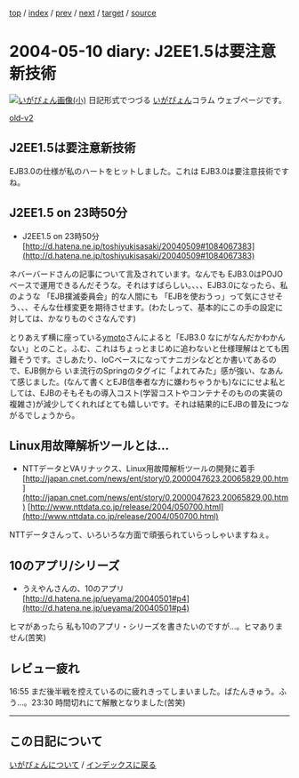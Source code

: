 [top](https://igapyon.github.io/diary/) 
 / [index](https://igapyon.github.io/diary/2004/index.html) 
 / [prev](https://igapyon.github.io/diary/2004/ig040511.html) 
 / [next](https://igapyon.github.io/diary/2004/ig040509.html) 
 / [target](https://igapyon.github.io/diary/2004/ig040510.html) 
 / [source](https://github.com/igapyon/diary/blob/gh-pages/2004/ig040510.html.src.md) 

2004-05-10 diary: J2EE1.5は要注意新技術
=====================================================================================================
[![いがぴょん画像(小)](https://igapyon.github.io/diary/images/iga200306s.jpg "いがぴょん")](https://igapyon.github.io/diary/memo/memoigapyon.html) 日記形式でつづる [いがぴょん](https://igapyon.github.io/diary/memo/memoigapyon.html)コラム ウェブページです。

[old-v2](ig040510-orig.html)

## J2EE1.5は要注意新技術

EJB3.0の仕様が私のハートをヒットしました。これは EJB3.0は要注意技術ですね。


## J2EE1.5 on 23時50分

* J2EE1.5 on 23時50分
  [http://d.hatena.ne.jp/toshiyukisasaki/20040509#1084067383](http://d.hatena.ne.jp/toshiyukisasaki/20040509#1084067383)

ネバーバードさんの記事について言及されています。なんでも EJB3.0はPOJOベースで運用できるんだそうな。それはすばらしい。、、、EJB3.0になったら、私のような 「EJB撲滅委員会」的な人間にも 「EJBを使おうっ」って気にさせそう、、、そんな仕様変更を期待させます。(わたしって、基本的にこの手の設定に対しては、かなりものぐさなんです)

とりあえず横に座っている[ymoto](http://d.hatena.ne.jp/ymoto/)さんによると「EJB3.0 なにがなんだかわかんない」とのこと。ふむ、これはちょっとまじめに追わないと仕様理解はとても困難そうです。さしあたり、IoCベースになってナニガシなどとか書いてあるので、EJB側から いま流行のSpringのタグイに「よれてみた」感が強い、なあんて感じました。(なんて書くとEJB信奉者な方に嫌わちゃうかも)なににせよ私としては、EJBのそもそもの導入コスト(学習コストやコンテナそのものの実装の複雑さ)が減少してくれればとても嬉しいです。それは結果的にEJBの普及につながるでしょうから。

## Linux用故障解析ツールとは…

* NTTデータとVAリナックス、Linux用故障解析ツールの開発に着手
  [http://japan.cnet.com/news/ent/story/0,2000047623,20065829,00.htm](http://japan.cnet.com/news/ent/story/0,2000047623,20065829,00.htm)
  [http://www.nttdata.co.jp/release/2004/050700.html](http://www.nttdata.co.jp/release/2004/050700.html)

NTTデータさんって、いろいろな方面で頑張られていらっしゃいますねぇ。

## 10のアプリ/シリーズ

* うえやんさんの、10のアプリ
  [http://d.hatena.ne.jp/ueyama/20040501#p4](http://d.hatena.ne.jp/ueyama/20040501#p4)

ヒマがあったら 私も10のアプリ・シリーズを書きたいのですが…。ヒマありません(苦笑)

## レビュー疲れ

16:55 まだ後半戦を控えているのに疲れきってしまいました。ばたんきゅう。ふう…。23:30 時間切れにて解散となりました(苦笑)

----------------------------------------------------------------------------------------------------

## この日記について
[いがぴょんについて](https://igapyon.github.io/diary/memo/memoigapyon.html) / [インデックスに戻る](https://igapyon.github.io/diary/idxall.html)
